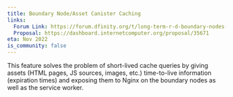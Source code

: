 ```yaml
---
title: Boundary Node/Asset Canister Caching
links:
  Forum Link: https://forum.dfinity.org/t/long-term-r-d-boundary-nodes-proposal/9401
  Proposal: https://dashboard.internetcomputer.org/proposal/35671
eta: Nov 2022
is_community: false
---
```

This feature solves the problem of short-lived cache queries by giving assets (HTML pages, JS sources, images, etc.) time-to-live information (expiration times) and exposing them to Nginx on the boundary nodes as well as the service worker.
